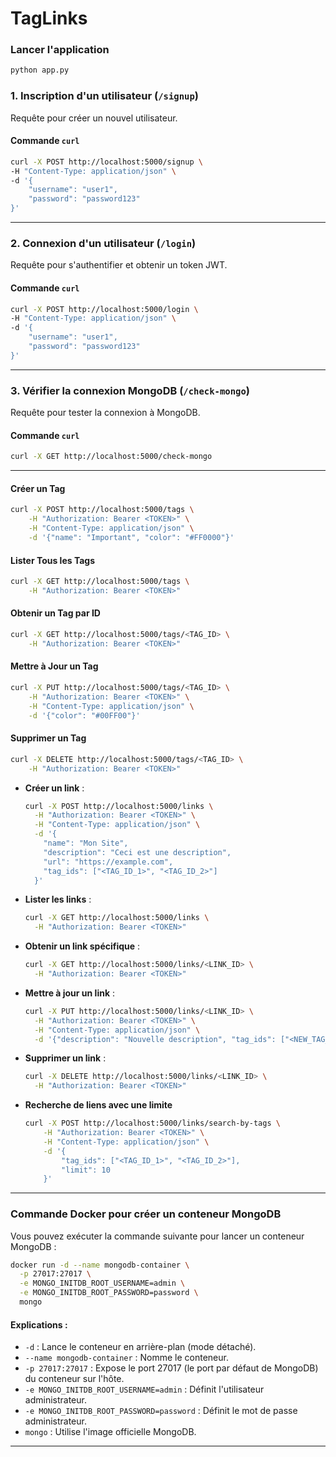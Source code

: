 # TagLinks

### Lancer l'application

```bash
python app.py
```

### **1. Inscription d'un utilisateur (`/signup`)**

Requête pour créer un nouvel utilisateur.

#### Commande `curl`

```bash
curl -X POST http://localhost:5000/signup \
-H "Content-Type: application/json" \
-d '{
    "username": "user1",
    "password": "password123"
}'
```

---

### **2. Connexion d'un utilisateur (`/login`)**

Requête pour s'authentifier et obtenir un token JWT.

#### Commande `curl`

```bash
curl -X POST http://localhost:5000/login \
-H "Content-Type: application/json" \
-d '{
    "username": "user1",
    "password": "password123"
}'
```

---

### **3. Vérifier la connexion MongoDB (`/check-mongo`)**

Requête pour tester la connexion à MongoDB.

#### Commande `curl`

```bash
curl -X GET http://localhost:5000/check-mongo
```

---

#### Créer un Tag

```bash
curl -X POST http://localhost:5000/tags \
    -H "Authorization: Bearer <TOKEN>" \
    -H "Content-Type: application/json" \
    -d '{"name": "Important", "color": "#FF0000"}'
```

#### Lister Tous les Tags

```bash
curl -X GET http://localhost:5000/tags \
    -H "Authorization: Bearer <TOKEN>"
```

#### Obtenir un Tag par ID

```bash
curl -X GET http://localhost:5000/tags/<TAG_ID> \
    -H "Authorization: Bearer <TOKEN>"
```

#### Mettre à Jour un Tag

```bash
curl -X PUT http://localhost:5000/tags/<TAG_ID> \
    -H "Authorization: Bearer <TOKEN>" \
    -H "Content-Type: application/json" \
    -d '{"color": "#00FF00"}'
```

#### Supprimer un Tag

```bash
curl -X DELETE http://localhost:5000/tags/<TAG_ID> \
    -H "Authorization: Bearer <TOKEN>"
```

- **Créer un link** :

  ```bash
  curl -X POST http://localhost:5000/links \
    -H "Authorization: Bearer <TOKEN>" \
    -H "Content-Type: application/json" \
    -d '{
      "name": "Mon Site",
      "description": "Ceci est une description",
      "url": "https://example.com",
      "tag_ids": ["<TAG_ID_1>", "<TAG_ID_2>"]
    }'
  ```

- **Lister les links** :

  ```bash
  curl -X GET http://localhost:5000/links \
    -H "Authorization: Bearer <TOKEN>"
  ```

- **Obtenir un link spécifique** :

  ```bash
  curl -X GET http://localhost:5000/links/<LINK_ID> \
    -H "Authorization: Bearer <TOKEN>"
  ```

- **Mettre à jour un link** :

  ```bash
  curl -X PUT http://localhost:5000/links/<LINK_ID> \
    -H "Authorization: Bearer <TOKEN>" \
    -H "Content-Type: application/json" \
    -d '{"description": "Nouvelle description", "tag_ids": ["<NEW_TAG_ID_1>"]}'
  ```

- **Supprimer un link** :

  ```bash
  curl -X DELETE http://localhost:5000/links/<LINK_ID> \
    -H "Authorization: Bearer <TOKEN>"
  ```

- **Recherche de liens avec une limite**

  ```bash
  curl -X POST http://localhost:5000/links/search-by-tags \
      -H "Authorization: Bearer <TOKEN>" \
      -H "Content-Type: application/json" \
      -d '{
          "tag_ids": ["<TAG_ID_1>", "<TAG_ID_2>"],
          "limit": 10
      }'
  ```

---

### Commande Docker pour créer un conteneur MongoDB

Vous pouvez exécuter la commande suivante pour lancer un conteneur MongoDB :

```bash
docker run -d --name mongodb-container \
  -p 27017:27017 \
  -e MONGO_INITDB_ROOT_USERNAME=admin \
  -e MONGO_INITDB_ROOT_PASSWORD=password \
  mongo
```

#### Explications :

- `-d` : Lance le conteneur en arrière-plan (mode détaché).
- `--name mongodb-container` : Nomme le conteneur.
- `-p 27017:27017` : Expose le port 27017 (le port par défaut de MongoDB) du conteneur sur l'hôte.
- `-e MONGO_INITDB_ROOT_USERNAME=admin` : Définit l'utilisateur administrateur.
- `-e MONGO_INITDB_ROOT_PASSWORD=password` : Définit le mot de passe administrateur.
- `mongo` : Utilise l'image officielle MongoDB.

---
